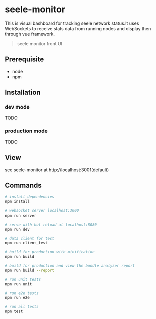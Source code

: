 # seele-monitor

This is visual bashboard for tracking seele network status.It uses WebSockets to receive stats data from running nodes and display then through vue framework.
> seele monitor front UI

## Prerequisite
* node
* npm

## Installation
### dev mode
TODO

### production mode
TODO

## View
see seele-monitor at http://localhost:3001(default)

## Commands
``` bash
# install dependencies
npm install

# websocket server localhost:3000
npm run server  

# serve with hot reload at localhost:8080
npm run dev

# data client for test
npm run client_test

# build for production with minification
npm run build

# build for production and view the bundle analyzer report
npm run build --report

# run unit tests
npm run unit

# run e2e tests
npm run e2e

# run all tests
npm test
```